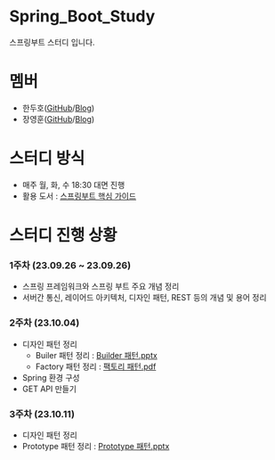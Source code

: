 # Spring_Boot_Study


스프링부트 스터디 입니다.


# 멤버
* 한두호(<a href="https://github.com/3C37">GitHub</a>/<a href="https://3c37.tistory.com/">Blog</a>)
* 장영훈(<a href="https://github.com/JangYeonghun">GitHub</a>/<a href="https://blog.naver.com/gnsdudwkd">Blog</a>)

# 스터디 방식


* 매주 월, 화, 수 18:30 대면 진행
* 활용 도서 : <a href="https://product.kyobobook.co.kr/detail/S000061352140">스프링부트 핵심 가이드</a>


# 스터디 진행 상황
### 1주차 (23.09.26 ~ 23.09.26)
* 스프링 프레임워크와 스프링 부트 주요 개념 정리
* 서버간 통신, 레이어드 아키텍처, 디자인 패턴, REST 등의 개념 및 용어 정리

### 2주차 (23.10.04)
* 디자인 패턴 정리
  * Builer 패턴 정리 : [Builder 패턴.pptx](https://github.com/3C37/Spring_Boot_Study/files/12802177/Builder.pptx)
  * Factory 패턴 정리 : [팩토리 패턴.pdf](https://github.com/3C37/Spring_Boot_Study/issues/2#issue-1925893141)
* Spring 환경 구성
* GET API 만들기

### 3주차 (23.10.11)
* 디자인 패턴 정리
 * Prototype 패턴 정리 : [Prototype 패턴.pptx](https://github.com/3C37/Spring_Boot_Study/files/12867505/Prototype.pptx)
